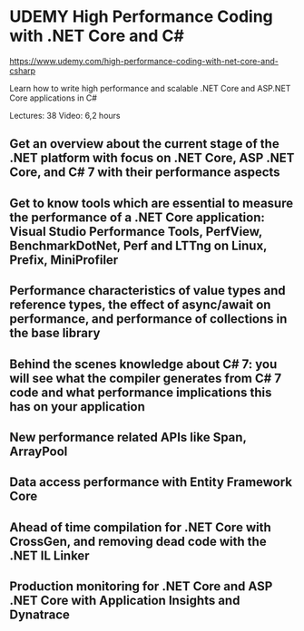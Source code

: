 # UDEMY High Performance Coding with .NET Core and C#

https://www.udemy.com/high-performance-coding-with-net-core-and-csharp

Learn how to write high performance and scalable .NET Core and ASP.NET Core applications in C#

Lectures: 38
Video: 6,2 hours


## Get an overview about the current stage of the .NET platform with focus on .NET Core, ASP .NET Core, and C# 7 with their performance aspects
## Get to know tools which are essential to measure the performance of a .NET Core application: Visual Studio Performance Tools, PerfView, BenchmarkDotNet, Perf and LTTng on Linux, Prefix, MiniProfiler
## Performance characteristics of value types and reference types, the effect of async/await on performance, and performance of collections in the base library
## Behind the scenes knowledge about C# 7: you will see what the compiler generates from C# 7 code and what performance implications this has on your application
## New performance related APIs like Span<T>, ArrayPool<T>
## Data access performance with Entity Framework Core
## Ahead of time compilation for .NET Core with CrossGen, and removing dead code with the .NET IL Linker
## Production monitoring for .NET Core and ASP .NET Core with Application Insights and Dynatrace